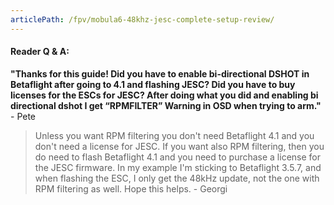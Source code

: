```yaml
---
articlePath: /fpv/mobula6-48khz-jesc-complete-setup-review/
---
```


#### Reader Q & A:

**"Thanks for this guide! Did you have to enable bi-directional DSHOT in Betaflight after going to 4.1 and flashing JESC? Did you have to buy licenses for the ESCs for JESC? After doing what you did and enabling bi directional dshot I get “RPMFILTER” Warning in OSD when trying to arm."** - Pete

> Unless you want RPM filtering you don't need Betaflight 4.1 and you don't need a license for JESC. If you want also RPM filtering, then you do need to flash Betaflight 4.1 and you need to purchase a license for the JESC firmware. In my example I'm sticking to Betaflight 3.5.7, and when flashing the ESC, I only get the 48kHz update, not the one with RPM filtering as well. Hope this helps. - Georgi
